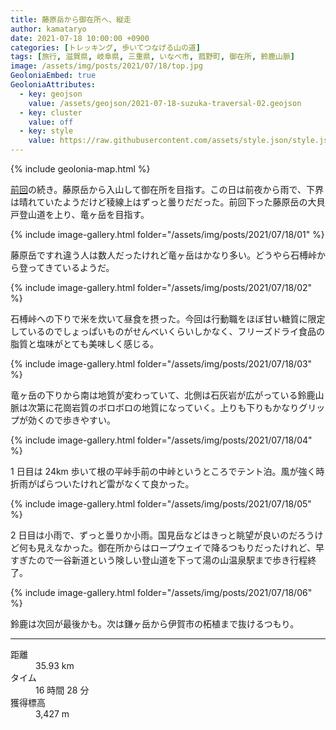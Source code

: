 ```yaml
---
title: 藤原岳から御在所へ、縦走
author: kamataryo
date: 2021-07-18 10:00:00 +0900
categories: [トレッキング, 歩いてつなげる山の道]
tags: [旅行, 滋賀県, 岐阜県, 三重県, いなべ市, 菰野町, 御在所, 鈴鹿山脈]
image: /assets/img/posts/2021/07/18/top.jpg
GeoloniaEmbed: true
GeoloniaAttributes:
  - key: geojson
    value: /assets/geojson/2021-07-18-suzuka-traversal-02.geojson
  - key: cluster
    value: off
  - key: style
    value: https://raw.githubusercontent.com/assets/style.json/style.json
---
```


{% include geolonia-map.html %}

[前回](../suzuka-traversal-01)の続き。藤原岳から入山して御在所を目指す。この日は前夜から雨で、下界は晴れていたようだけど稜線上はずっと曇りだだった。前回下った藤原岳の大貝戸登山道を上り、竜ヶ岳を目指す。

{% include image-gallery.html folder="/assets/img/posts/2021/07/18/01" %}

藤原岳ですれ違う人は数人だったけれど竜ヶ岳はかなり多い。どうやら石榑峠から登ってきているようだ。

{% include image-gallery.html folder="/assets/img/posts/2021/07/18/02" %}

石榑峠への下りで米を炊いて昼食を摂った。今回は行動職をほぼ甘い糖質に限定しているのでしょっぱいものがせんべいくらいしかなく、フリーズドライ食品の脂質と塩味がとても美味しく感じる。

{% include image-gallery.html folder="/assets/img/posts/2021/07/18/03" %}

竜ヶ岳の下りから南は地質が変わっていて、北側は石灰岩が広がっている鈴鹿山脈は次第に花崗岩質のボロボロの地質になっていく。上りも下りもかなりグリップが効くので歩きやすい。

{% include image-gallery.html folder="/assets/img/posts/2021/07/18/04" %}

1 日目は 24km 歩いて根の平峠手前の中峠というところでテント泊。風が強く時折雨がぱらついたけれど雷がなくて良かった。

{% include image-gallery.html folder="/assets/img/posts/2021/07/18/05" %}

2 日目は小雨で、ずっと曇りか小雨。国見岳などはきっと眺望が良いのだろうけど何も見えなかった。御在所からはロープウェイで降るつもりだったけれど、早すぎたので一谷新道という険しい登山道を下って湯の山温泉駅まで歩き行程終了。

{% include image-gallery.html folder="/assets/img/posts/2021/07/18/06" %}

鈴鹿は次回が最後かも。次は鎌ヶ岳から伊賀市の柘植まで抜けるつもり。

---

<dl>
<dt>距離</dt><dd>35.93 km</dd>
<dt>タイム</dt><dd> 16 時間 28 分</dd>
<dt>獲得標高</dt><dd>3,427 m</dd>
</dl>
